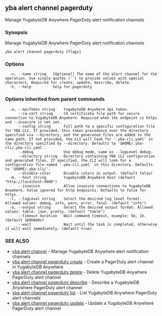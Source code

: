 ## yba alert channel pagerduty

Manage YugabyteDB Anywhere PagerDuty alert notification channels

### Synopsis

Manage YugabyteDB Anywhere PagerDuty alert notification channels 

```
yba alert channel pagerduty [flags]
```

### Options

```
  -n, --name string   [Optional] The name of the alert channel for the operation. Use single quotes ('') to provide values with special characters. Required for create, update, describe, delete.
  -h, --help          help for pagerduty
```

### Options inherited from parent commands

```
  -a, --apiToken string    YugabyteDB Anywhere api token.
      --ca-cert string     CA certificate file path for secure connection to YugabyteDB Anywhere. Required when the endpoint is https and --insecure is not set.
      --config string      Full path to a specific configuration file for YBA CLI. If provided, this takes precedence over the directory specified via --directory, and the generated files are added to the same path. If not provided, the CLI will look for '.yba-cli.yaml' in the directory specified by --directory. Defaults to '$HOME/.yba-cli/.yba-cli.yaml'.
      --debug              Use debug mode, same as --logLevel debug.
      --directory string   Directory containing YBA CLI configuration and generated files. If specified, the CLI will look for a configuration file named '.yba-cli.yaml' in this directory. Defaults to '$HOME/.yba-cli/'.
      --disable-color      Disable colors in output. (default false)
  -H, --host string        YugabyteDB Anywhere Host (default "http://localhost:9000")
      --insecure           Allow insecure connections to YugabyteDB Anywhere. Value ignored for http endpoints. Defaults to false for https.
  -l, --logLevel string    Select the desired log level format. Allowed values: debug, info, warn, error, fatal. (default "info")
  -o, --output string      Select the desired output format. Allowed values: table, json, pretty. (default "table")
      --timeout duration   Wait command timeout, example: 5m, 1h. (default 168h0m0s)
      --wait               Wait until the task is completed, otherwise it will exit immediately. (default true)
```

### SEE ALSO

* [yba alert channel](yba_alert_channel.md)	 - Manage YugabyteDB Anywhere alert notification channels
* [yba alert channel pagerduty create](yba_alert_channel_pagerduty_create.md)	 - Create a PagerDuty alert channel in YugabyteDB Anywhere
* [yba alert channel pagerduty delete](yba_alert_channel_pagerduty_delete.md)	 - Delete YugabyteDB Anywhere PagerDuty alert channel
* [yba alert channel pagerduty describe](yba_alert_channel_pagerduty_describe.md)	 - Describe a YugabyteDB Anywhere PagerDuty alert channel
* [yba alert channel pagerduty list](yba_alert_channel_pagerduty_list.md)	 - List YugabyteDB Anywhere PagerDuty alert channels
* [yba alert channel pagerduty update](yba_alert_channel_pagerduty_update.md)	 - Update a YugabyteDB Anywhere PagerDuty alert channel

